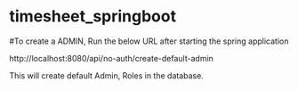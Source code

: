 # timesheet_springboot


#To create a ADMIN, Run the below URL after starting the spring application

  http://localhost:8080/api/no-auth/create-default-admin

This will create default Admin, Roles in the database.

